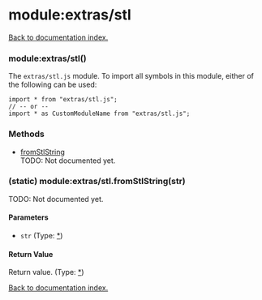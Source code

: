 # module:extras/stl

[Back to documentation index.](index.md)

<a name='extras_stl'></a>
### module:extras/stl()

The <code>extras/stl.js</code> module.
To import all symbols in this module, either of the following can be used:

    import * from "extras/stl.js";
    // -- or --
    import * as CustomModuleName from "extras/stl.js";

### Methods

* [fromStlString](#extras_stl.fromStlString)<br>TODO: Not documented yet.

<a name='extras_stl.fromStlString'></a>
### (static) module:extras/stl.fromStlString(str)

TODO: Not documented yet.

#### Parameters

* `str` (Type: <a href="_.md">*</a>)

#### Return Value

Return value. (Type: <a href="_.md">*</a>)

[Back to documentation index.](index.md)
